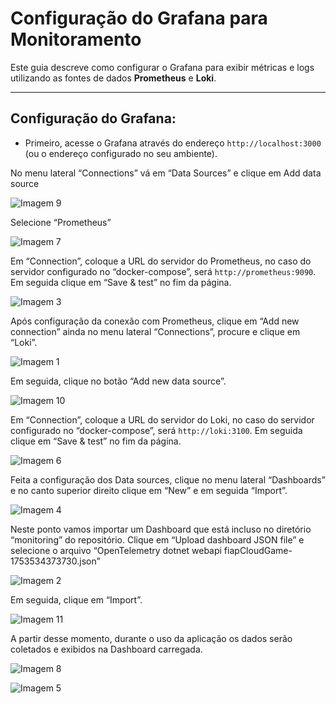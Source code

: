 # Configuração do Grafana para Monitoramento

Este guia descreve como configurar o Grafana para exibir métricas e logs utilizando as fontes de dados **Prometheus** e **Loki**.

---

## Configuração do Grafana:

- Primeiro, acesse o Grafana através do endereço `http://localhost:3000` (ou o endereço configurado no seu ambiente).

No menu lateral “Connections” vá em “Data Sources” e clique em Add data source

![Imagem 9](./monitoring/images/imagem9.png)

Selecione “Prometheus”

![Imagem 7](./monitoring/images/imagem7.png)

Em “Connection”, coloque a URL do servidor do Prometheus, no caso do servidor configurado no “docker-compose”, será `http://prometheus:9090`.
Em seguida clique em “Save & test” no fim da página.

![Imagem 3](./monitoring/images/imagem3.png)

Após configuração da conexão com Prometheus, clique em “Add new connection” ainda no menu lateral “Connections”, procure e clique em “Loki”.

![Imagem 1](./monitoring/images/imagem1.png)

Em seguida, clique no botão “Add new data source”.

![Imagem 10](./monitoring/images/imagem10.png)

Em “Connection”, coloque a URL do servidor do Loki, no caso do servidor configurado no “docker-compose”, será `http://loki:3100`.
Em seguida clique em “Save & test” no fim da página.

![Imagem 6](./monitoring/images/imagem6.png)

Feita a configuração dos Data sources, clique no menu lateral “Dashboards” e no canto superior direito clique em “New” e em seguida “Import”.

![Imagem 4](./monitoring/images/imagem4.png)

Neste ponto vamos importar um Dashboard que está incluso no diretório “monitoring” do repositório. Clique em “Upload dashboard JSON file” e selecione o arquivo “OpenTelemetry dotnet webapi  fiapCloudGame-1753534373730.json”

![Imagem 2](./monitoring/images/imagem2.png)

Em seguida, clique em “Import”.

![Imagem 11](./monitoring/images/imagem11.png)

A partir desse momento, durante o uso da aplicação os dados serão coletados e exibidos na Dashboard carregada.

![Imagem 8](./monitoring/images/imagem8.png)

![Imagem 5](./monitoring/images/imagem5.png)
